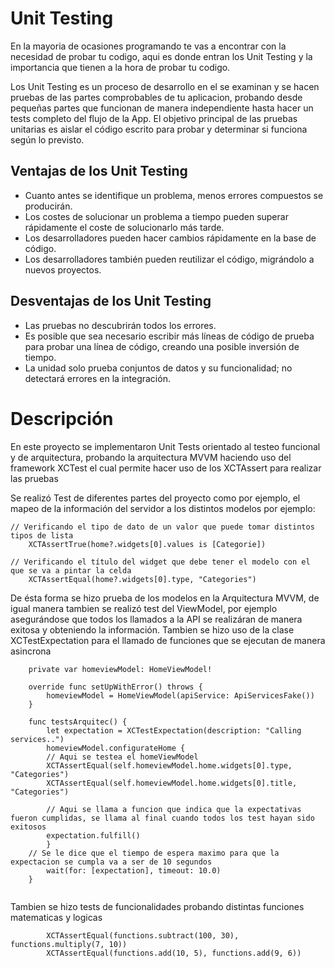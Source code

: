 # Unit Testing
En la mayoria de ocasiones programando te vas a encontrar con la necesidad de probar tu codigo, aqui es donde entran los Unit Testing y la importancia que tienen a la hora de probar tu codigo.

Los Unit Testing es un proceso de desarrollo en el se examinan y se hacen pruebas de las partes comprobables de tu aplicacion, probando desde pequeñas partes que funcionan de manera independiente hasta hacer un tests completo del flujo de la App. El objetivo principal de las pruebas unitarias es aislar el código escrito para probar y determinar si funciona según lo previsto.

## Ventajas de los Unit Testing

- Cuanto antes se identifique un problema, menos errores compuestos se producirán.
- Los costes de solucionar un problema a tiempo pueden superar rápidamente el coste de solucionarlo más tarde.
- Los desarrolladores pueden hacer cambios rápidamente en la base de código.
- Los desarrolladores también pueden reutilizar el código, migrándolo a nuevos proyectos.


## Desventajas de los Unit Testing
- Las pruebas no descubrirán todos los errores.
- Es posible que sea necesario escribir más líneas de código de prueba para probar una línea de código, creando una posible inversión de tiempo.
- La unidad solo prueba conjuntos de datos y su funcionalidad; no detectará errores en la integración.


# Descripción
</div>

En este proyecto se implementaron Unit Tests orientado al testeo funcional y de arquitectura, probando la arquitectura MVVM haciendo uso del framework XCTest el cual permite hacer uso de los XCTAssert para realizar las pruebas

Se realizó Test de diferentes partes del proyecto como por ejemplo, el mapeo de la información del servidor a los distintos modelos por ejemplo:

~~~
// Verificando el tipo de dato de un valor que puede tomar distintos tipos de lista
    XCTAssertTrue(home?.widgets[0].values is [Categorie])

// Verificando el título del widget que debe tener el modelo con el que se va a pintar la celda
    XCTAssertEqual(home?.widgets[0].type, "Categories")
~~~


De ésta forma se hizo prueba de los modelos en la Arquitectura MVVM, de igual manera tambien se realizó test del ViewModel, por ejemplo asegurándose que todos los llamados a la API se realizáran de manera exitosa y obteniendo la información. Tambien se hizo uso de la clase XCTestExpectation para el llamado de funciones que se ejecutan de manera asincrona

~~~
    private var homeviewModel: HomeViewModel!
    
    override func setUpWithError() throws {
        homeviewModel = HomeViewModel(apiService: ApiServicesFake())
    }

    func testsArquitec() {
        let expectation = XCTestExpectation(description: "Calling services..")
        homeviewModel.configurateHome {
        // Aqui se testea el homeViewModel
        XCTAssertEqual(self.homeviewModel.home.widgets[0].type, "Categories")
        XCTAssertEqual(self.homeviewModel.home.widgets[0].title, "Categories")
        
        // Aqui se llama a funcion que indica que la expectativas fueron cumplidas, se llama al final cuando todos los test hayan sido exitosos
        expectation.fulfill()
        }
    // Se le dice que el tiempo de espera maximo para que la expectacion se cumpla va a ser de 10 segundos
        wait(for: [expectation], timeout: 10.0)
    }
    
~~~

Tambien se hizo tests de funcionalidades probando distintas funciones matematicas y logicas

~~~
        XCTAssertEqual(functions.subtract(100, 30), functions.multiply(7, 10))
        XCTAssertEqual(functions.add(10, 5), functions.add(9, 6))
~~~
